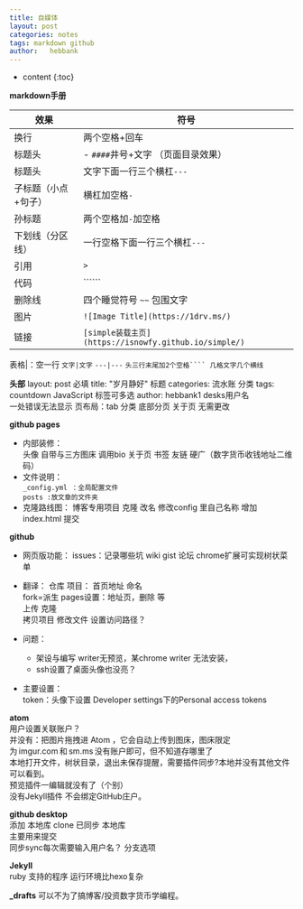 ```yaml
---
title: 自媒体
layout: post
categories: notes
tags: markdown github
author:   hebbank
---
```


* content
{:toc}


**markdown手册**  





效果|符号  
---|---   
换行|两个空格+回车   
标题头| - ``####``井号+文字  （页面目录效果）
标题头|文字下面一行三个横杠``---``  
子标题（小点+句子）|横杠加空格`` - ``    
孙标题|两个空格加``-``加空格  
下划线（分区线）|一行空格下面一行三个横杠``---``   
引用 |``>``  
代码|``````    
删除线|四个睡觉符号  ``~~``  包围文字  
图片|``![Image Title](https://1drv.ms/)  ``  
链接|``[simple装载主页](https://isnowfy.github.io/simple/) ``  

表格|：空一行  ``文字|文字`` ``---|---`` ``头三行末尾加2个空格```` 几格文字几个横线``    

**头部**
layout: post 必填
title:  "岁月静好"  标题
categories: 流水账  分类
tags:  countdown JavaScript   标签可多选
author: hebbank1   desks用户名  
一处错误无法显示
页布局：tab 分类 底部分页 关于页 无需更改  

**github pages**   
- 内部装修：  
头像  自带与三方图床 调用bio 关于页 书签 友链 硬广（数字货币收钱地址二维码）  
- 文件说明：   
``_config.yml ：全局配置文件``  
``posts :放文章的文件夹``    
- 克隆路线图：
博客专用项目 克隆 改名 修改config 里自己名称 增加index.html 提交   

**github**   
- 网页版功能：
issues：记录哪些坑 wiki gist 论坛
chrome扩展可实现树状菜单

- 翻译：
仓库  项目： 首页地址 命名    
fork=派生
pages设置：地址页，删除 等  
上传  克隆  
拷贝项目 修改文件 设置访问路径？
- 问题：
  - 架设与编写 writer无预览，某chrome writer 无法安装，    
  - ssh设置了桌面头像也没亮？  
- 主要设置：  
token：头像下设置  Developer settings下的Personal access tokens   

**atom**   
用户设置关联账户？   
并没有：把图片拖拽进 Atom ，它会自动上传到图床，图床限定为 imgur.com 和 sm.ms 没有账户即可，但不知道存哪里了  
本地打开文件，树状目录，退出未保存提醒，需要插件同步?本地并没有其他文件可以看到。    
预览插件一编辑就没有了（个别）   
没有Jekyll插件  不会绑定GitHub庄户。  

**github desktop**    
添加 本地库 clone 已同步 本地库  
主要用来提交   
同步sync每次需要输入用户名？
分支选项   

**Jekyll**  
ruby 支持的程序 运行环境比hexo复杂   

**_drafts**
可以不为了搞博客/投资数字货币学编程。
